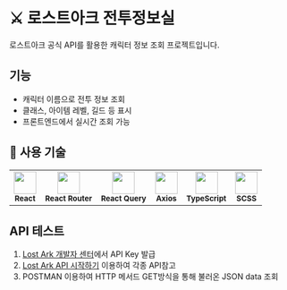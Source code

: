 # ⚔️ 로스트아크 전투정보실

로스트아크 공식 API를 활용한 캐릭터 정보 조회 프로젝트입니다.

## 기능
- 캐릭터 이름으로 전투 정보 조회
- 클래스, 아이템 레벨, 길드 등 표시
- 프론트엔드에서 실시간 조회 가능

## 🚀 사용 기술

<table>
  <tr>
    <td align="center">
      <img src="https://cdn.worldvectorlogo.com/logos/react-2.svg" width="40" /><br/>
      <sub><b>React</b></sub>
    </td>
    <td align="center">
      <img src="https://reactrouter.com/_brand/react-router-logo.png" width="40" /><br/>
      <sub><b>React Router</b></sub>
    </td>
    <td align="center">
      <img src="https://seeklogo.com/images/R/react-query-logo-1340EA4CE9-seeklogo.com.png" width="40" /><br/>
      <sub><b>React Query</b></sub>
    </td>
    <td align="center">
      <img src="https://axios-http.com/assets/logo.svg" width="40" /><br/>
      <sub><b>Axios</b></sub>
    </td>
    <td align="center">
      <img src="https://cdn.worldvectorlogo.com/logos/typescript.svg" width="40" /><br/>
      <sub><b>TypeScript</b></sub>
    </td>
    <td align="center">
      <img src="https://cdn.worldvectorlogo.com/logos/sass-1.svg" width="40" /><br/>
      <sub><b>SCSS</b></sub>
    </td>
  </tr>
</table>



## API 테스트
1. [Lost Ark 개발자 센터](https://developer-lostark.game.onstove.com)에서 API Key 발급
2. [Lost Ark API 시작하기](https://developer-lostark.game.onstove.com/getting-started) 이용하여 각종 API참고
3. POSTMAN 이용하여 HTTP 메서드 GET방식을 통해 불러온 JSON data 조회 

